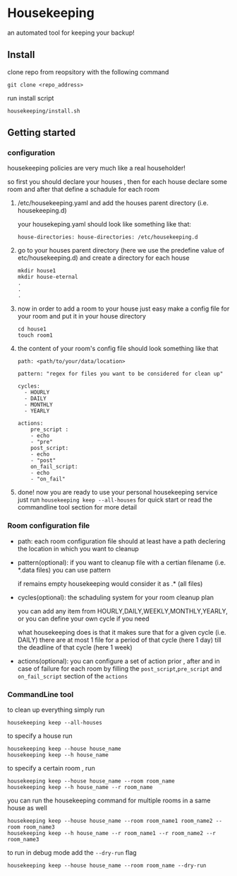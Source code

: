 # Housekeeping
an automated tool for keeping your backup!

## Install

clone repo from reopsitory with the following command
```
git clone <repo_address>
```

run install script
```
housekeeping/install.sh
```

## Getting started

### configuration
housekeeping policies are very much like a real householder!

so first you should declare your houses , then for each house declare some room and after that define a schadule for each room

1) /etc/housekeeping.yaml and add the houses parent directory (i.e. housekeeping.d)

    your housekeping.yaml should look like something like that:
    
    ```house-directories: house-directories: /etc/housekeeping.d```

2) go to your houses parent directory (here we use the predefine value of etc/housekeeping.d) and create a directory for each house
    ```cd /etc/housekeeping.d
    mkdir house1
    mkdir house-eternal 
    .
    .
    .
    ```
3) now in order to add a room to your house just easy make a config file for your room and put it in your house directory
    ```
    cd house1
    touch room1
    ```
4) the content of your room's config file should look something like that
    ```
    path: <path/to/your/data/location>

    pattern: "regex for files you want to be considered for clean up"

    cycles:
      - HOURLY
      - DAILY
      - MONTHLY
      - YEARLY
  
    actions:
        pre_script :
        - echo
        - "pre"
        post_script:
        - echo
        - "post"
        on_fail_script:
        - echo
        - "on_fail"
    ```
5) done! now you are ready to use your personal housekeeping service just run ```housekeeping keep --all-houses``` for quick start or read the commandline tool section for more detail 

### Room configuration file

+ path: each room configuration file should at least have a path declering the location in which you want to cleanup
+ pattern(optional): if you want to cleanup file with a certian filename (i.e. *.data files) you can use pattern 
    
    if remains empty housekeeping would consider it as .* (all files)
+  cycles(optional): the schaduling system for your room cleanup plan

    you can add any item from HOURLY,DAILY,WEEKLY,MONTHLY,YEARLY, or you can define your own cycle if you need

    what housekeeping does is that it makes sure that for a given cycle (i.e. DAILY) there are at most 1 file for a period of that cycle (here 1 day) till the deadline of that cycle (here 1 week) 
+  actions(optional): you can configure a set of action prior , after and in case of failure for each room by filling the ```post_script```,```pre_script``` and ```on_fail_script``` section of the ```actions```

### CommandLine tool
    
to clean up everything simply run 

```housekeeping keep --all-houses```

to specify a house run 

```
housekeeping keep --house house_name
housekeeping keep --h house_name
```

to specify a certain room , run

```
housekeeping keep --house house_name --room room_name
housekeeping keep --h house_name --r room_name
```

you can run the housekeeping command for multiple rooms in a same house as well
```
housekeeping keep --house house_name --room room_name1 room_name2 --room room_name3
housekeeping keep --h house_name --r room_name1 --r room_name2 --r room_name3
```

to run in debug mode add the ```--dry-run``` flag
```
housekeeping keep --house house_name --room room_name --dry-run
```
